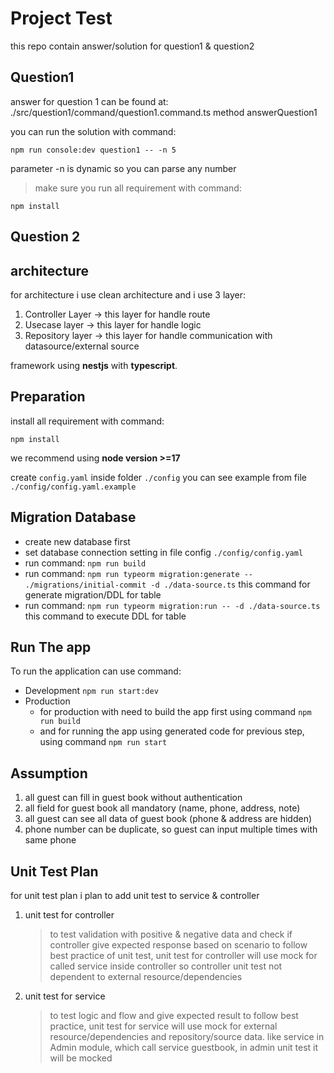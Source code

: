 
# Project Test


this repo contain answer/solution for question1 & question2


##  Question1

answer for question 1 can be found at:
./src/question1/command/question1.command.ts method answerQuestion1

you can run the solution with command:
```
npm run console:dev question1 -- -n 5
```
parameter -n is dynamic so you can parse any number

> make sure you run all requirement with command:
```
npm install
```
## Question 2

## architecture
for architecture i use clean architecture and i use 3 layer:
1. Controller Layer -> this layer for handle route
2. Usecase layer -> this layer for handle logic
3. Repository layer -> this layer for handle communication with datasource/external source

framework using **nestjs** with **typescript**. 

## Preparation
install all requirement with command:
```
npm install
```
we recommend using **node version >=17**

create ```config.yaml``` inside folder ```./config```
you can see example from file ```./config/config.yaml.example```

## Migration Database
- create new database first
- set database connection setting in file config ```./config/config.yaml```
- run command: ```npm run build```
- run command: ```npm run typeorm migration:generate -- ./migrations/initial-commit -d ./data-source.ts```
    this command for generate migration/DDL for table
- run command: ```npm run typeorm migration:run -- -d ./data-source.ts```
    this command to execute DDL for table

## Run The app
To run the application can use command:
- Development
    ```npm run start:dev```
- Production
    - for production with need to build the app first using command
        ```npm run build```
    - and for running the app using generated code for previous step, using command
        ```npm run start```

## Assumption
1. all guest can fill in guest book without authentication
2. all field for guest book all mandatory (name, phone, address, note)
3. all guest can see all data of guest book (phone & address are hidden)
4. phone number can be duplicate, so guest can input multiple times with same phone


## Unit Test Plan
for unit test plan i plan to add unit test to service & controller
1. unit test for controller
    > to test validation with positive & negative data and check if controller give expected response based on scenario
    > to follow best practice of unit test, unit test for controller will use mock for called service inside controller so controller unit test not dependent to external resource/dependencies


2. unit test for service
    > to test logic and flow and give expected result
    > to follow best practice, unit test for service will use mock for external resource/dependencies and repository/source data. like service in Admin module, which call service guestbook, in admin unit test it will be mocked
